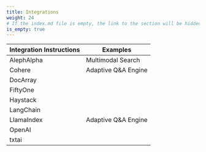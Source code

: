 ```yaml
---
title: Integrations
weight: 24
# If the index.md file is empty, the link to the section will be hidden from the sidebar
is_empty: true
---
```


| Integration Instructions | Examples  |  
|---|---| 
|AlephAlpha| Multimodal Search | 
|Cohere | Adaptive Q&A Engine|  
|DocArray |   
|FiftyOne|  
|Haystack |  
|LangChain |  
|LlamaIndex | Adaptive Q&A Engine|  
|OpenAI |   
|txtai  |   

